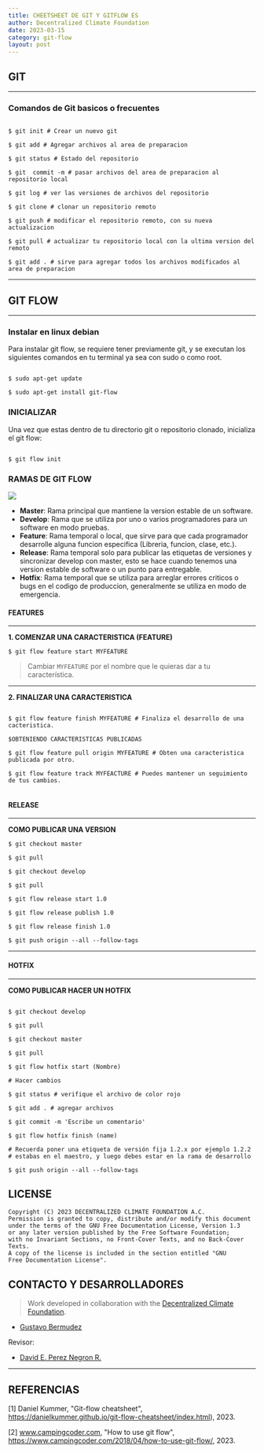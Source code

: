 ```yaml
---
title: CHEETSHEET DE GIT Y GITFLOW ES
author: Decentralized Climate Foundation
date: 2023-03-15
category: git-flow
layout: post
---
```


## GIT 

---

### Comandos de Git basicos o frecuentes


```shell

$ git init # Crear un nuevo git
 
$ git add # Agregar archivos al area de preparacion
 
$ git status # Estado del repositorio
 
$ git  commit -m # pasar archivos del area de preparacion al repositorio local
 
$ git log # ver las versiones de archivos del repositorio
 
$ git clone # clonar un repositorio remoto
 
$ git push # modificar el repositorio remoto, con su nueva actualizacion
 
$ git pull # actualizar tu repositorio local con la ultima version del remoto
 
$ git add . # sirve para agregar todos los archivos modificados al area de preparacion

```

---

## GIT FLOW 
---

### Instalar en linux debian
Para instalar git flow, se requiere tener previamente git, y se executan los siguientes comandos en tu terminal ya sea con sudo o como root.

```

$ sudo apt-get update

$ sudo apt-get install git-flow

```



### INICIALIZAR
Una vez que estas dentro de tu directorio git o repositorio clonado, inicializa el git flow:
```

$ git flow init

```

### RAMAS DE GIT FLOW

![](https://www.campingcoder.com/post/20180412-git-flow.png)

* **Master**: Rama principal que mantiene la version estable de un software.
* **Develop**: Rama que se utiliza por uno o varios programadores para un software en modo pruebas. 
* **Feature**: Rama temporal o local, que sirve para que cada programador desarrolle alguna funcion especifica (Libreria, funcion, clase, etc.). 
* **Release**: Rama temporal solo para publicar las etiquetas de versiones y sincronizar develop con master, esto se hace cuando tenemos una version estable de software o un punto para entregable.
* **Hotfix**: Rama temporal que se utiliza para arreglar errores criticos o bugs en el codigo de produccion, generalmente se utiliza en modo de emergencia.


#### FEATURES


---


**1. COMENZAR UNA CARACTERISTICA (FEATURE)**

```
$ git flow feature start MYFEATURE

```
> Cambiar `MYFEATURE` por el nombre que le quieras dar a tu característica.
---

**2. FINALIZAR UNA CARACTERISTICA**

```

$ git flow feature finish MYFEATURE # Finaliza el desarrollo de una cacteristica.

$OBTENIENDO CARACTERISTICAS PUBLICADAS

$ git flow feature pull origin MYFEATURE # Obten una caracteristica publicada por otro.

$ git flow feature track MYFEACTURE # Puedes mantener un seguimiento de tus cambios.


```

#### RELEASE
---

**COMO PUBLICAR UNA VERSION**

```
$ git checkout master
 
$ git pull
 
$ git checkout develop
 
$ git pull
 
$ git flow release start 1.0
 
$ git flow release publish 1.0
 
$ git flow release finish 1.0
 
$ git push origin --all --follow-tags

```

---

#### HOTFIX
---

**COMO PUBLICAR HACER UN HOTFIX**

```

$ git checkout develop
 
$ git pull
 
$ git checkout master
 
$ git pull
 
$ git flow hotfix start (Nombre)
 
# Hacer cambios
 
$ git status # verifique el archivo de color rojo
 
$ git add . # agregar archivos
 
$ git commit -m 'Escribe un comentario'
 
$ git flow hotfix finish (name)
 
# Recuerda poner una etiqueta de versión fija 1.2.x por ejemplo 1.2.2
# estabas en el maestro, y luego debes estar en la rama de desarrollo
 
$ git push origin --all --follow-tags

```

## LICENSE

```
Copyright (C) 2023 DECENTRALIZED CLIMATE FOUNDATION A.C.
Permission is granted to copy, distribute and/or modify this document
under the terms of the GNU Free Documentation License, Version 1.3
or any later version published by the Free Software Foundation;
with no Invariant Sections, no Front-Cover Texts, and no Back-Cover Texts.
A copy of the license is included in the section entitled "GNU
Free Documentation License". 
```

## CONTACTO Y DESARROLLADORES
> Work developed in collaboration with the [Decentralized Climate Foundation](https://decentralizedclimate.org).

- [Gustavo Bermudez](nizaries44@gmail.com)

Revisor:

- [David E. Perez Negron R.](mailto:david@neetsec.com)

---

## REFERENCIAS
\[1\]  Daniel Kummer, "Git-flow cheatsheet", https://danielkummer.github.io/git-flow-cheatsheet/index.html), 2023.

\[2\] www.campingcoder.com, "How to use git flow", https://www.campingcoder.com/2018/04/how-to-use-git-flow/, 2023.
